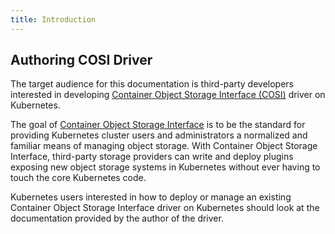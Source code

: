 ```yaml
---
title: Introduction
---
```

## Authoring COSI Driver

The target audience for this documentation is third-party developers interested in developing [Container Object Storage Interface (COSI)](https://github.com/kubernetes-sigs/container-object-storage-interface-spec/blob/master/spec.md) driver on Kubernetes.

The goal of [Container Object Storage Interface](https://github.com/kubernetes-sigs/container-object-storage-interface-spec/blob/master/spec.md) is to be the standard for providing Kubernetes cluster users and administrators a normalized and familiar means of managing object storage. With Container Object Storage Interface, third-party storage providers can write and deploy plugins exposing new object storage systems in Kubernetes without ever having to touch the core Kubernetes code.

Kubernetes users interested in how to deploy or manage an existing Container Object Storage Interface driver on Kubernetes should look at the documentation provided by the author of the driver.
